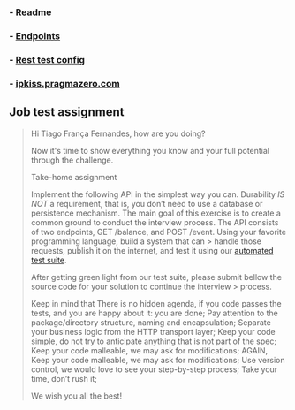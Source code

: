 ### - Readme
### - [Endpoints](endpoints.md)
### - [Rest test config](requests-expects.http)
### - [ipkiss.pragmazero.com](http://ipkiss.pragmazero.com)

## Job test assignment

> Hi Tiago França Fernandes, how are you doing?
>
>
> Now it's time to show everything you know and your full potential through the challenge.
>
> Take-home assignment
>
> Implement the following API in the simplest way you can.
> Durability *IS NOT* a requirement, that is, you don’t need to use a database or persistence mechanism.
> The main goal of this exercise is to create a common ground to conduct the interview process.
> The API consists of two endpoints, GET /balance, and POST /event. Using your favorite programming language, build a system that can > handle those requests, publish it on the internet, and test it using our [automated test suite](http://ipkiss.pragmazero.com).
>
> After getting green light from our test suite, please submit bellow the source code for your solution to continue the interview > process.
>
> Keep in mind that
> There is no hidden agenda, if you code passes the tests, and you are happy about it: you are done;
> Pay attention to the package/directory structure, naming and encapsulation;
> Separate your business logic from the HTTP transport layer;
> Keep your code simple, do not try to anticipate anything that is not part of the spec;
> Keep your code malleable, we may ask for modifications;
> AGAIN, Keep your code malleable, we may ask for modifications;
> Use version control, we would love to see your step-by-step process;
> Take your time, don’t rush it;
>
> We wish you all the best!
